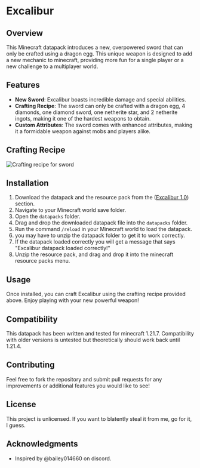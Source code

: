 # Excalibur

## Overview
This Minecraft datapack introduces a new, overpowered sword that can only be crafted using a dragon egg. This unique weapon is designed to add a new mechanic to minecraft, providing more fun for a single player or a new challenge to a multiplayer world. 

## Features
- **New Sword**: Excalibur boasts incredible damage and special abilities.
- **Crafting Recipe**: The sword can only be crafted with a dragon egg, 4 diamonds, one diamond sword, one netherite star, and 2 netherite ingots, making it one of the hardest weapons to obtain. 
- **Custom Attributes**: The sword comes with enhanced attributes, making it a formidable weapon against mobs and players alike.

## Crafting Recipe
![Crafting recipe for sword](image_2025-07-10_163035267.png)

## Installation
1. Download the datapack and the resource pack from the ([Excalibur 1.0](https://github.com/ProXxXxXxXxXxX/Excalibur-Datapack/releases/tag/1.0)) section.
2. Navigate to your Minecraft world save folder.
3. Open the `datapacks` folder.
4. Drag and drop the downloaded datapack file into the `datapacks` folder.
5. Run the command `/reload` in your Minecraft world to load the datapack.
6. you may have to unzip the datapack folder to get it to work correctly. 
7. If the datapack loaded correctly you will get a message that says "Excalibur datapack loaded correctly!"
8. Unzip the resource pack, and drag and drop it into the minecraft resource packs menu. 

## Usage
Once installed, you can craft Excalibur using the crafting recipe provided above. Enjoy playing with your new powerful weapon!

## Compatibility
This datapack has been written and tested for minecraft 1.21.7. Compatibility with older versions is untested but theoretically should work back until 1.21.4. 

## Contributing
Feel free to fork the repository and submit pull requests for any improvements or additional features you would like to see!

## License
This project is unlicensed. If you want to blatently steal it from me, go for it, I guess. 

## Acknowledgments
- Inspired by @bailey014660 on discord. 

